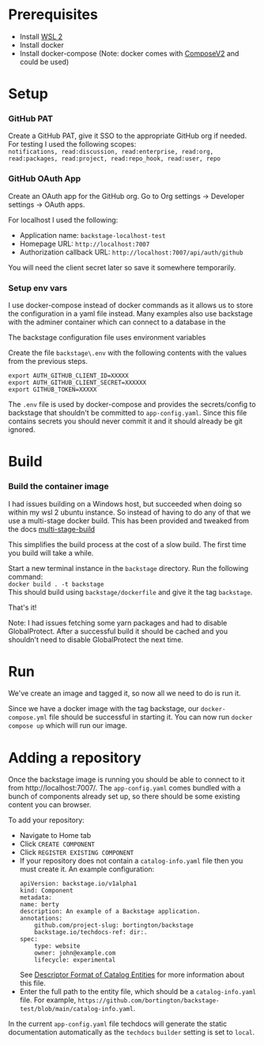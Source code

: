 # Prerequisites

- Install [WSL 2](https://docs.microsoft.com/en-us/windows/wsl/install)
- Install docker
- Install docker-compose (Note: docker comes with [ComposeV2](https://docs.microsoft.com/en-us/windows/wsl/install) and could be used)


# Setup

### GitHub PAT
Create a GitHub PAT, give it SSO to the appropriate GitHub org if needed. For testing I used the following scopes:  
`notifications, read:discussion, read:enterprise, read:org, read:packages, read:project, read:repo_hook, read:user, repo`

### GitHub OAuth App
Create an OAuth app for the GitHub org. Go to Org settings -> Developer settings -> OAuth apps.

For localhost I used the following:
- Application name: `backstage-localhost-test`
- Homepage URL: `http://localhost:7007`
- Authorization callback URL: `http://localhost:7007/api/auth/github`

You will need the client secret later so save it somewhere temporarily.

### Setup env vars

I use docker-compose instead of docker commands as it allows us to store the configuration in a yaml file instead. Many examples also use backstage with the adminer container which can connect to a database in the 

The backstage configuration file uses environment variables

Create the file `backstage\.env` with the following contents with the values from the previous steps.
```
export AUTH_GITHUB_CLIENT_ID=XXXXX
export AUTH_GITHUB_CLIENT_SECRET=XXXXXX
export GITHUB_TOKEN=XXXXX
```

The `.env` file is used by docker-compose and provides the secrets/config to backstage that shouldn't be committed to `app-config.yaml`. Since this file contains secrets you should never commit it and it should already be git ignored.


# Build

### Build the container image

I had issues building on a Windows host, but succeeded when doing so within my wsl 2 ubuntu instance. So instead of having to do any of that we use a multi-stage docker build. This has been provided and tweaked from the docs [multi-stage-build](https://backstage.io/docs/deployment/docker#multi-stage-build)

This simplifies the build process at the cost of a slow build. The first time you build will take a while.

Start a new terminal instance in the `backstage` directory. Run the following command:  
 `docker build . -t backstage`  
This should build using `backstage/dockerfile` and give it the tag `backstage`.

 
That's it!

Note: I had issues fetching some yarn packages and had to disable GlobalProtect. After a successful build it should be cached and you shouldn't need to disable GlobalProtect the next time.

 # Run

We've create an image and tagged it, so now all we need to do is run it.

Since we have a docker image with the tag backstage, our `docker-compose.yml` file should be successful in starting it. You can now run `docker compose up` which will run our image.


# Adding a repository

Once the backstage image is running you should be able to connect to it from http://localhost:7007/. The `app-config.yaml` comes bundled with a bunch of components already set up, so there should be some existing content you can browser.

To add your repository:
- Navigate to Home tab
- Click `CREATE COMPONENT`
- Click `REGISTER EXISTING COMPONENT`
- If your repository does not contain a `catalog-info.yaml` file then you must create it.  An example configuration:
    ```
    apiVersion: backstage.io/v1alpha1
    kind: Component
    metadata:
    name: berty
    description: An example of a Backstage application.
    annotations:
        github.com/project-slug: bortington/backstage
        backstage.io/techdocs-ref: dir:.
    spec:
        type: website
        owner: john@example.com
        lifecycle: experimental
    ```
    See [Descriptor Format of Catalog Entities](https://backstage.io/docs/features/software-catalog/descriptor-format) for more information about this file.
- Enter the full path to the entity file, which should be a `catalog-info.yaml` file. For example, `https://github.com/bortington/backstage-test/blob/main/catalog-info.yaml`.

In the current `app-config.yaml` file techdocs will generate the static documentation automatically as the `techdocs` `builder` setting is set to `local`.